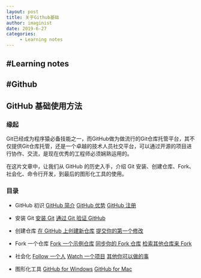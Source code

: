 ```yaml
---
layout: post
title: 关于Github基础
author: imaginist
date: 2019-6-27
categories:
     - Learning notes
---
```


## #Learning notes
## #Github


## GitHub 基础使用方法
### 缘起
Git已经成为程序猿必备技能之一，而GitHub做为做流行的Git仓库托管平台，其不仅提供Git仓库托管，还是一个卓越的技术人员社交平台，可以通过开源的项目进行协作、交流，是现在优秀的工程师必须娴熟运用的。

在这片文章中，让我们从 GitHub 的历史入手，介绍 Git 安装、创建仓库、Fork、社会化、命令行开发，到最后的图形化工具的使用。


### 目录

- GitHub 初识
[GitHub 简介](https://www.google.com/search?q=%3Ca+href%3D%22the-introduction.html%22%3EGitHub+%E7%AE%80%E4%BB%8B%3C%2Fa%3E&oq=%3Ca+href%3D%22the-introduction.html%22%3EGitHub+%E7%AE%80%E4%BB%8B%3C%2Fa%3E&aqs=chrome..69i57&sourceid=chrome&ie=UTF-8)
[GitHub 优势](http://wiki.jikexueyuan.com/project/github-basics/the-advantage.html)
[GitHub 注册](http://wiki.jikexueyuan.com/project/github-basics/sign-up.html)

- 安装 Git
[安装 Git](http://wiki.jikexueyuan.com/project/github-basics/setup-git.html)
[通过 Git 验证 GitHub](http://wiki.jikexueyuan.com/project/github-basics/validate-github.html)

- 创建仓库
[在 GitHub 上创建新仓库](http://wiki.jikexueyuan.com/project/github-basics/creat-new-repo.html)
[提交你的第一个修改](http://wiki.jikexueyuan.com/project/github-basics/commit-first-change.html)

- Fork 一个仓库
[Fork 一个示例仓库](http://wiki.jikexueyuan.com/project/github-basics/fork-example-repo.html)
[同步你的 Fork 仓库](http://wiki.jikexueyuan.com/project/github-basics/fork-synced.html)
[检索其他仓库来 Fork](http://wiki.jikexueyuan.com/project/github-basics/find-another-repo-fork.html)
- 社会化
[Follow 一个人](http://wiki.jikexueyuan.com/project/github-basics/follow-a-friend.html)
[Watch 一个项目](http://wiki.jikexueyuan.com/project/github-basics/watch-project.html)
[其他你可以做的事](http://wiki.jikexueyuan.com/project/github-basics/do-other-things.html)
- 图形化工具
[GitHub for Windows](http://wiki.jikexueyuan.com/project/github-basics/github-for-windows.html)
[GitHub for Mac](http://wiki.jikexueyuan.com/project/github-basics/github-for-mac.html)
